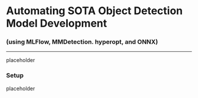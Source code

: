 # Automating SOTA Object Detection Model Development
### (using MLFlow, MMDetection. hyperopt, and ONNX)
---
placeholder

### Setup
placeholder